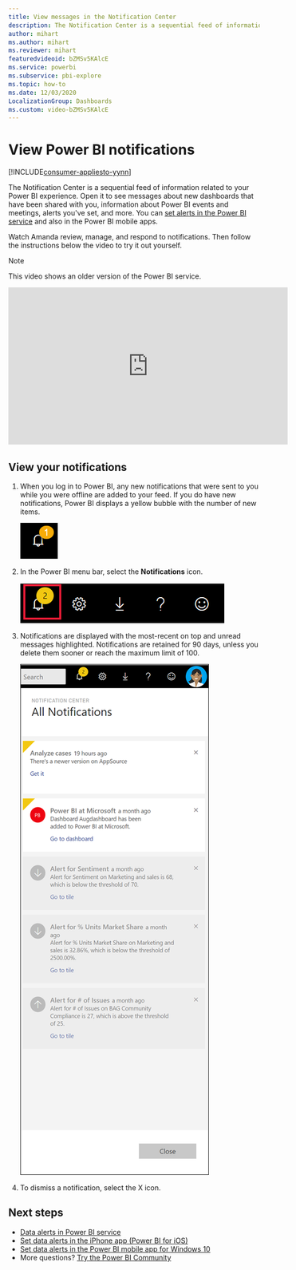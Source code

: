 ```yaml
---
title: View messages in the Notification Center
description: The Notification Center is a sequential feed of information related to your Power BI experience.
author: mihart
ms.author: mihart
ms.reviewer: mihart
featuredvideoid: bZMSv5KAlcE
ms.service: powerbi
ms.subservice: pbi-explore
ms.topic: how-to
ms.date: 12/03/2020
LocalizationGroup: Dashboards
ms.custom: video-bZMSv5KAlcE
---
```

# View Power BI notifications

[!INCLUDE[consumer-appliesto-yynn](../includes/consumer-appliesto-yynn.md)]


The Notification Center is a sequential feed of information related to your Power BI experience. Open it to see messages about new dashboards that have been shared with you, information about Power BI events and meetings, alerts you've set, and more. You can [set alerts in the Power BI service](end-user-alerts.md) and also in the Power BI mobile apps.

Watch Amanda review, manage, and respond to notifications. Then follow the instructions below the video to try it out yourself.    

> [!NOTE]
> This video shows an older version of the Power BI service. 

<iframe width="560" height="315" src="https://www.youtube.com/embed/bZMSv5KAlcE" frameborder="0" allowfullscreen></iframe>

## View your notifications
1. When you log in to Power BI, any new notifications that were sent to you while you were offline are added to your feed. If you do have new notifications, Power BI displays a yellow bubble with the number of new items.
   
   ![new Notification icon](./media/end-user-notification-center/power-bi-new-notifications.png)
2. In the Power BI menu bar, select the **Notifications** icon.
   
   ![top menu bar with Notifications icon selected](./media/end-user-notification-center/power-bi-notification-icon.png)
3. Notifications are displayed with the most-recent on top and unread messages highlighted. Notifications are retained for 90 days, unless you delete them sooner or reach the maximum limit of 100.
   
   ![Notification Center](./media/end-user-notification-center/power-bi-notifications-center.png)
4. To dismiss a notification, select the X icon.

## Next steps
* [Data alerts in Power BI service](end-user-alerts.md)
* [Set data alerts in the iPhone app (Power BI for iOS)](mobile/mobile-set-data-alerts-in-the-mobile-apps.md)
* [Set data alerts in the Power BI mobile app for Windows 10](mobile/mobile-set-data-alerts-in-the-mobile-apps.md)
* More questions? [Try the Power BI Community](https://community.powerbi.com/)

